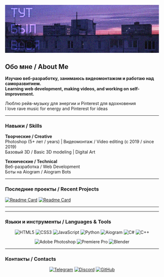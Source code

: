 [![header](https://github.com/VASSA8/vassa8/blob/main/assets/header.jpg)](https://t.me/vaccabich)

## Обо мне / About Me
**Изучаю веб-разработку, занимаюсь видеомонтажом и работаю над саморазвитием.**  
**Learning web development, making videos, and working on self-improvement.**  

Люблю рейв-музыку для энергии и Pinterest для вдохновения  
I love rave music for energy and Pinterest for ideas  

---

### Навыки / Skills
<div align="left">
  
**Творческие / Creative**  
Photoshop (5+ лет / years) | Видеомонтаж / Video editing (с 2019 / since 2019)  
Базовый 3D / Basic 3D modeling | Digital Art  

**Технические / Technical**  
Веб-разработка / Web Development  
Боты на Aiogram / Aiogram Bots  

</div>

---

### Последние проекты / Recent Projects
<div align="left">

[![Readme Card](https://github-readme-stats.vercel.app/api/pin/?username=VASSA8&repo=REPO1&theme=default)](https://github.com/VASSA8/REPO1)
[![Readme Card](https://github-readme-stats.vercel.app/api/pin/?username=VASSA8&repo=REPO2&theme=default)](https://github.com/VASSA8/REPO2)

</div>

---


---

### Языки и инструменты / Languages & Tools
<div align="center">

![HTML5](https://img.shields.io/badge/-HTML5-E34F26?style=flat-square&logo=html5&logoColor=white)
![CSS3](https://img.shields.io/badge/-CSS3-1572B6?style=flat-square&logo=css3&logoColor=white)
![JavaScript](https://img.shields.io/badge/-JavaScript-F7DF1E?style=flat-square&logo=javascript&logoColor=black)
![Python](https://img.shields.io/badge/-Python-3776AB?style=flat-square&logo=python&logoColor=FFD43B)
![Aiogram](https://img.shields.io/badge/-Aiogram-26A5E4?style=flat-square&logo=telegram&logoColor=white)
![C#](https://img.shields.io/badge/-C%23-512BD4?style=flat-square&logo=csharp&logoColor=white)
![C++](https://img.shields.io/badge/-C++-00599C?style=flat-square&logo=cplusplus&logoColor=white)

![Adobe Photoshop](https://img.shields.io/badge/-Photoshop-31A8FF?style=flat-square&logo=adobephotoshop&logoColor=white)
![Premiere Pro](https://img.shields.io/badge/-Premiere%20Pro-9999FF?style=flat-square&logo=adobepremierepro&logoColor=white)
![Blender](https://img.shields.io/badge/-Blender-F5792A?style=flat-square&logo=blender&logoColor=white)

</div>

---

### Контакты / Contacts
<div align="center">

[![Telegram](https://img.shields.io/badge/-Telegram-26A5E4?style=flat-square&logo=telegram&logoColor=white)](https://t.me/vaccabich)
[![Discord](https://img.shields.io/badge/-Discord-5865F2?style=flat-square&logo=discord&logoColor=white)](https://discordapp.com/users/866669304450514974)
[![GitHub](https://img.shields.io/badge/-GitHub-181717?style=flat-square&logo=github&logoColor=white)](https://github.com/VASSA8)

</div>